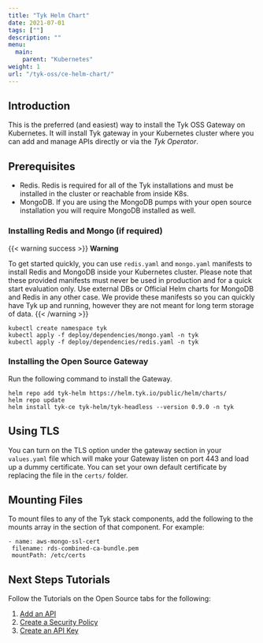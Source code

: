 ```yaml
---
title: "Tyk Helm Chart"
date: 2021-07-01
tags: [""]
description: ""
menu:
  main:
    parent: "Kubernetes"
weight: 1
url: "/tyk-oss/ce-helm-chart/"
---
```


## Introduction

This is the preferred (and easiest) way to install the Tyk OSS Gateway on Kubernetes. 
It will install Tyk gateway in your Kubernetes cluster where you can add and manage APIs directly or via the *Tyk Operator*.
    
## Prerequisites

 - Redis. Redis is required for all of the Tyk installations and must be installed in the cluster or reachable from inside K8s.
 - MongoDB. If you are using the MongoDB pumps with your open source installation you will require MongoDB installed as well.

### Installing Redis and Mongo (if required)

{{< warning  success >}}
**Warning**

To get started quickly, you can use `redis.yaml` and `mongo.yaml` manifests to install Redis and MongoDB inside your Kubernetes cluster. Please note that these provided manifests must never be used in production and for a quick start evaluation only. Use external DBs or Official Helm charts for MongoDB and Redis in any other case. We provide these manifests so you can quickly have Tyk up and running, however they are not meant for long term storage of data.
{{< /warning >}}

```{copy.Wrapper}
kubectl create namespace tyk
kubectl apply -f deploy/dependencies/mongo.yaml -n tyk
kubectl apply -f deploy/dependencies/redis.yaml -n tyk
```
 ### Installing the Open Source Gateway

Run the following command to install the Gateway.

 ```{copy.Wrapper}
helm repo add tyk-helm https://helm.tyk.io/public/helm/charts/
helm repo update
helm install tyk-ce tyk-helm/tyk-headless --version 0.9.0 -n tyk
 ```

 ## Using TLS

 You can turn on the TLS option under the gateway section in your `values.yaml` file which will make your Gateway listen on port 443 and load up a dummy certificate. You can set your own default certificate by replacing the file in the `certs/` folder.

## Mounting Files

To mount files to any of the Tyk stack components, add the following to the mounts array in the section of that component. For example:

 ```{copy.Wrapper}
 - name: aws-mongo-ssl-cert
  filename: rds-combined-ca-bundle.pem
  mountPath: /etc/certs
```

 ## Next Steps Tutorials

Follow the Tutorials on the Open Source tabs for the following:

1. [Add an API](/docs/getting-started/tutorials/create-api/)
2. [Create a Security Policy](/docs/getting-started/tutorials/create-security-policy/)
3. [Create an API Key](/docs/getting-started/tutorials/create-api-key/)